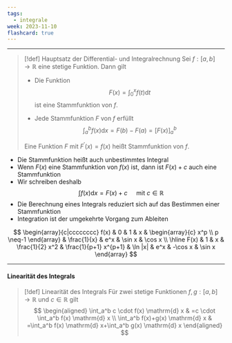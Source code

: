 ```yaml
---
tags:
  - integrale
week: 2023-11-10
flashcard: true
---
```

***

> [!def] Hauptsatz der Differential- und Integralrechnung
> Sei $f:[a, b] \rightarrow \mathbb{R}$ eine stetige Funktion. Dann gilt 
> 
> - Die Funktion
> $$
> F(x)=\int_0^x f(t) \mathrm{d} t
> $$
> ist eine Stammfunktion von $f$.
> 
> - Jede Stammfunktion $F$ von $f$ erfüllt
> $$
>\int_a^b f(x) \mathrm{d} x=F(b)-F(a)=[F(x)]_a^b
>$$
> 
> Eine Funktion $F$ mit $F^{\prime}(x)=f(x)$ heißt Stammfunktion von $f$.

- Die Stammfunktion heißt auch unbestimmtes Integral
- Wenn $F(x)$ eine Stammfunktion von $f(x)$ ist, dann ist $F(x)+c$ auch eine Stammfunktion
- Wir schreiben deshalb
$$
\int f(x) \mathrm{d} x=F(x)+c \quad \text { mit } c \in \mathbb{R}
$$
- Die Berechnung eines Integrals reduziert sich auf das Bestimmen einer Stammfunktion
- Integration ist der umgekehrte Vorgang zum Ableiten

$$
\begin{array}{c|cccccccc}
f(x) & 0 & 1 & x & \begin{array}{c}
x^p \\
p \neq-1
\end{array} & \frac{1}{x} & e^x & \sin x & \cos x \\
\hline F(x) & 1 & x & \frac{1}{2} x^2 & \frac{1}{p+1} x^{p+1} & \ln |x| & e^x & -\cos x & \sin x
\end{array}
$$

***
#### Linearität des Integrals

> [!def] Linearität des Integrals
> Für zwei stetige Funktionen $f, g:[a, b] \rightarrow \mathbb{R}$ und $c \in \mathbb{R}$ gilt
> $$
> \begin{aligned}
> \int_a^b c \cdot f(x) \mathrm{d} x & =c \cdot \int_a^b f(x) \mathrm{d} x \\
> \int_a^b f(x)+g(x) \mathrm{d} x & =\int_a^b f(x) \mathrm{d} x+\int_a^b g(x) \mathrm{d} x
> \end{aligned}
> $$
